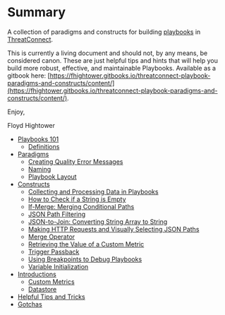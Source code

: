 # Summary

A collection of paradigms and constructs for building [playbooks](http://kb.threatconnect.com/customer/en/portal/articles/2744775-playbooks) in [ThreatConnect](https://app.threatconnect.com).

This is currently a living document and should not, by any means, be considered canon. These are just helpful tips and hints that will help you build more robust, effective, and maintainable Playbooks. Available as a gitbook here: [https://fhightower.gitbooks.io/threatconnect-playbook-paradigms-and-constructs/content/](https://fhightower.gitbooks.io/threatconnect-playbook-paradigms-and-constructs/content/).

Enjoy,

Floyd Hightower

* [Playbooks 101](playbooks_101/README.md)
    * [Definitions](playbooks_101/definitions.md)
* [Paradigms](paradigms/README.md)
    * [Creating Quality Error Messages](paradigms/error_messages.md)
    * [Naming](paradigms/naming.md)
    * [Playbook Layout](paradigms/layout.md)
* [Constructs](constructs/README.md)
    * [Collecting and Processing Data in Playbooks](constructs/collect_serialize_process.md)
    * [How to Check if a String is Empty](constructs/string_empty.md)
    * [If-Merge: Merging Conditional Paths](constructs/if_merge.md)
    * [JSON Path Filtering](constructs/json_filtering.md)
    * [JSON-to-Join: Converting String Array to String](constructs/json_to_join.md)
    * [Making HTTP Requests and Visually Selecting JSON Paths](constructs/http_request_json.md)
    * [Merge Operator](constructs/merge.md)
    * [Retrieving the Value of a Custom Metric](constructs/get_metric_value.md)
    * [Trigger Passback](constructs/trigger_passback.md)
    * [Using Breakpoints to Debug Playbooks](constructs/breakpoints.md)
    * [Variable Initialization](constructs/variable_initialization.md)
* [Introductions](introductions/README.md)
    * [Custom Metrics](introductions/custom_metrics.md)
    * [Datastore](introductions/datastore.md)
* [Helpful Tips and Tricks](tips/README.md)
* [Gotchas](gotchas/README.md)
